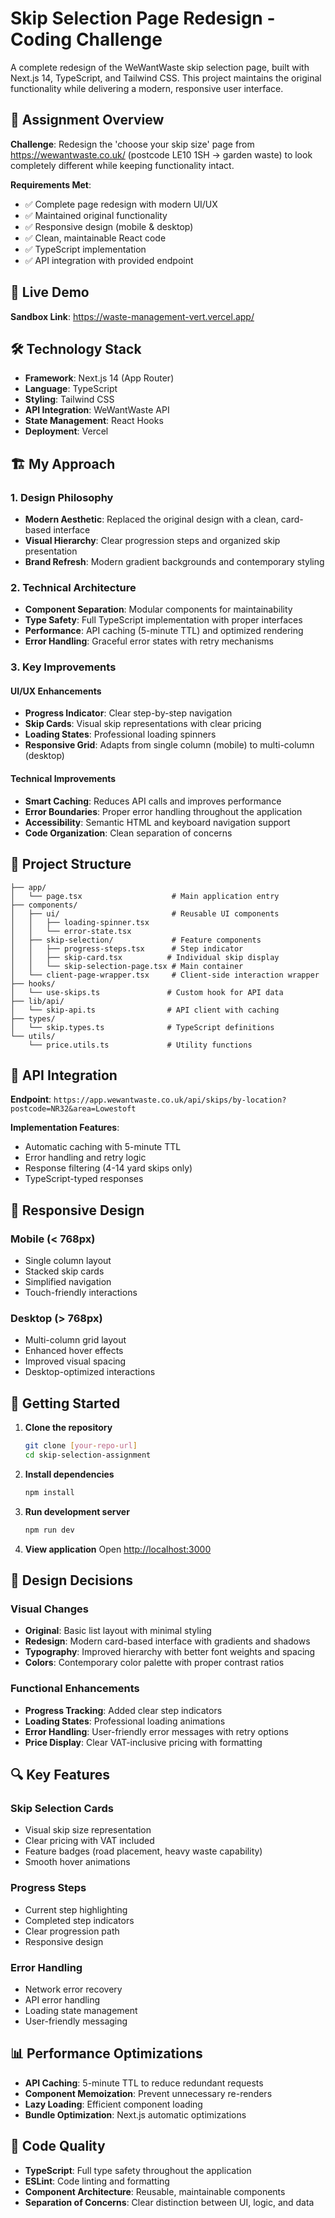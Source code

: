 # Skip Selection Page Redesign - Coding Challenge

A complete redesign of the WeWantWaste skip selection page, built with Next.js 14, TypeScript, and Tailwind CSS. This project maintains the original functionality while delivering a modern, responsive user interface.

## 🎯 Assignment Overview

**Challenge**: Redesign the 'choose your skip size' page from https://wewantwaste.co.uk/ (postcode LE10 1SH → garden waste) to look completely different while keeping functionality intact.

**Requirements Met**:
- ✅ Complete page redesign with modern UI/UX
- ✅ Maintained original functionality 
- ✅ Responsive design (mobile & desktop)
- ✅ Clean, maintainable React code
- ✅ TypeScript implementation
- ✅ API integration with provided endpoint

## 🚀 Live Demo

**Sandbox Link**: https://waste-management-vert.vercel.app/

## 🛠️ Technology Stack

- **Framework**: Next.js 14 (App Router)
- **Language**: TypeScript
- **Styling**: Tailwind CSS
- **API Integration**: WeWantWaste API
- **State Management**: React Hooks
- **Deployment**: Vercel

## 🏗️ My Approach

### 1. **Design Philosophy**
- **Modern Aesthetic**: Replaced the original design with a clean, card-based interface
- **Visual Hierarchy**: Clear progression steps and organized skip presentation
- **Brand Refresh**: Modern gradient backgrounds and contemporary styling

### 2. **Technical Architecture**
- **Component Separation**: Modular components for maintainability
- **Type Safety**: Full TypeScript implementation with proper interfaces
- **Performance**: API caching (5-minute TTL) and optimized rendering
- **Error Handling**: Graceful error states with retry mechanisms

### 3. **Key Improvements**

#### UI/UX Enhancements
- **Progress Indicator**: Clear step-by-step navigation
- **Skip Cards**: Visual skip representations with clear pricing
- **Loading States**: Professional loading spinners
- **Responsive Grid**: Adapts from single column (mobile) to multi-column (desktop)

#### Technical Improvements
- **Smart Caching**: Reduces API calls and improves performance
- **Error Boundaries**: Proper error handling throughout the application
- **Accessibility**: Semantic HTML and keyboard navigation support
- **Code Organization**: Clean separation of concerns

## 📁 Project Structure

```
├── app/
│   └── page.tsx                    # Main application entry
├── components/
│   ├── ui/                         # Reusable UI components
│   │   ├── loading-spinner.tsx     
│   │   └── error-state.tsx         
│   ├── skip-selection/             # Feature components
│   │   ├── progress-steps.tsx      # Step indicator
│   │   ├── skip-card.tsx          # Individual skip display
│   │   └── skip-selection-page.tsx # Main container
│   └── client-page-wrapper.tsx     # Client-side interaction wrapper
├── hooks/
│   └── use-skips.ts               # Custom hook for API data
├── lib/api/
│   └── skip-api.ts                # API client with caching
├── types/
│   └── skip.types.ts              # TypeScript definitions
└── utils/
    └── price.utils.ts             # Utility functions
```

## 🔌 API Integration

**Endpoint**: `https://app.wewantwaste.co.uk/api/skips/by-location?postcode=NR32&area=Lowestoft`

**Implementation Features**:
- Automatic caching with 5-minute TTL
- Error handling and retry logic
- Response filtering (4-14 yard skips only)
- TypeScript-typed responses

## 📱 Responsive Design

### Mobile (< 768px)
- Single column layout
- Stacked skip cards
- Simplified navigation
- Touch-friendly interactions

### Desktop (> 768px)
- Multi-column grid layout
- Enhanced hover effects
- Improved visual spacing
- Desktop-optimized interactions

## 🚀 Getting Started

1. **Clone the repository**
   ```bash
   git clone [your-repo-url]
   cd skip-selection-assignment
   ```

2. **Install dependencies**
   ```bash
   npm install
   ```

3. **Run development server**
   ```bash
   npm run dev
   ```

4. **View application**
   Open [http://localhost:3000](http://localhost:3000)

## 🎨 Design Decisions

### Visual Changes
- **Original**: Basic list layout with minimal styling
- **Redesign**: Modern card-based interface with gradients and shadows
- **Typography**: Improved hierarchy with better font weights and spacing
- **Colors**: Contemporary color palette with proper contrast ratios

### Functional Enhancements
- **Progress Tracking**: Added clear step indicators
- **Loading States**: Professional loading animations
- **Error Handling**: User-friendly error messages with retry options
- **Price Display**: Clear VAT-inclusive pricing with formatting

## 🔍 Key Features

### Skip Selection Cards
- Visual skip size representation
- Clear pricing with VAT included
- Feature badges (road placement, heavy waste capability)
- Smooth hover animations

### Progress Steps
- Current step highlighting
- Completed step indicators
- Clear progression path
- Responsive design

### Error Handling
- Network error recovery
- API error handling
- Loading state management
- User-friendly messaging

## 📊 Performance Optimizations

- **API Caching**: 5-minute TTL to reduce redundant requests
- **Component Memoization**: Prevent unnecessary re-renders
- **Lazy Loading**: Efficient component loading
- **Bundle Optimization**: Next.js automatic optimizations

## 🧪 Code Quality

- **TypeScript**: Full type safety throughout the application
- **ESLint**: Code linting and formatting
- **Component Architecture**: Reusable, maintainable components
- **Separation of Concerns**: Clear distinction between UI, logic, and data
